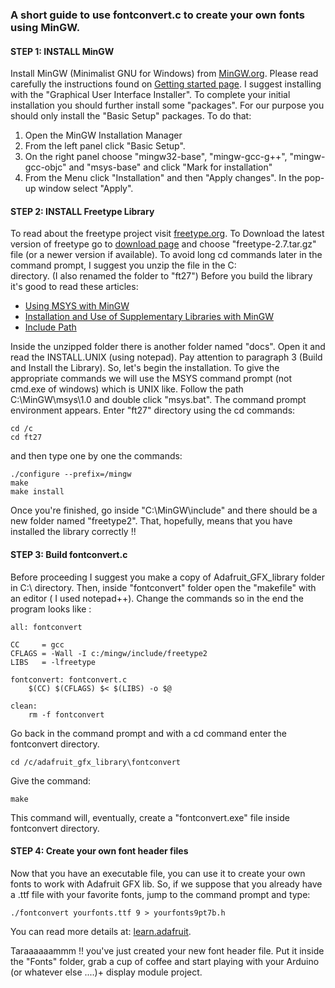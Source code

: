 ### A short guide to use fontconvert.c to create your own fonts using MinGW.

#### STEP 1: INSTALL MinGW

Install MinGW (Minimalist GNU for Windows) from
[MinGW.org](http://www.mingw.org/). Please read carefully the instructions found
on [Getting started page](http://www.mingw.org/wiki/Getting_Started). I suggest
installing with the "Graphical User Interface Installer". To complete your
initial installation you should further install some "packages". For our purpose
you should only install the "Basic Setup" packages. To do that:

1. Open the MinGW Installation Manager
2. From the left panel click "Basic Setup".
3. On the right panel choose "mingw32-base", "mingw-gcc-g++", "mingw-gcc-objc"
   and "msys-base" and click "Mark for installation"
4. From the Menu click "Installation" and then "Apply changes". In the pop-up
   window select "Apply".

#### STEP 2: INSTALL Freetype Library

To read about the freetype project visit
[freetype.org](https://www.freetype.org/). To Download the latest version of
freetype go to
[download page](http://download.savannah.gnu.org/releases/freetype/) and choose
"freetype-2.7.tar.gz" file (or a newer version if available). To avoid long cd
commands later in the command prompt, I suggest you unzip the file in the C:\
directory. (I also renamed the folder to "ft27") Before you build the library
it's good to read these articles:

-   [Using MSYS with MinGW](http://www.mingw.org/wiki/MSYS)
-   [Installation and Use of Supplementary Libraries with MinGW](http://www.mingw.org/wiki/LibraryPathHOWTO)
-   [Include Path](http://www.mingw.org/wiki/IncludePathHOWTO)

Inside the unzipped folder there is another folder named "docs". Open it and
read the INSTALL.UNIX (using notepad). Pay attention to paragraph 3 (Build and
Install the Library). So, let's begin the installation. To give the appropriate
commands we will use the MSYS command prompt (not cmd.exe of windows) which is
UNIX like. Follow the path C:\MinGW\msys\1.0 and double click "msys.bat". The
command prompt environment appears. Enter "ft27" directory using the cd
commands:

```
cd /c
cd ft27
```

and then type one by one the commands:

```
./configure --prefix=/mingw
make
make install
```

Once you're finished, go inside "C:\MinGW\include" and there should be a new
folder named "freetype2". That, hopefully, means that you have installed the
library correctly !!

#### STEP 3: Build fontconvert.c

Before proceeding I suggest you make a copy of Adafruit_GFX_library folder in
C:\ directory. Then, inside "fontconvert" folder open the "makefile" with an
editor ( I used notepad++). Change the commands so in the end the program looks
like :

```
all: fontconvert

CC     = gcc
CFLAGS = -Wall -I c:/mingw/include/freetype2
LIBS   = -lfreetype

fontconvert: fontconvert.c
	$(CC) $(CFLAGS) $< $(LIBS) -o $@

clean:
	rm -f fontconvert
```

Go back in the command prompt and with a cd command enter the fontconvert
directory.

```
cd /c/adafruit_gfx_library\fontconvert
```

Give the command:

```
make
```

This command will, eventually, create a "fontconvert.exe" file inside
fontconvert directory.

#### STEP 4: Create your own font header files

Now that you have an executable file, you can use it to create your own fonts to
work with Adafruit GFX lib. So, if we suppose that you already have a .ttf file
with your favorite fonts, jump to the command prompt and type:

```
./fontconvert yourfonts.ttf 9 > yourfonts9pt7b.h
```

You can read more details at:
[learn.adafruit](https://learn.adafruit.com/adafruit-gfx-graphics-library/using-fonts).

Taraaaaaammm !! you've just created your new font header file. Put it inside the
"Fonts" folder, grab a cup of coffee and start playing with your Arduino (or
whatever else ....)+ display module project.

